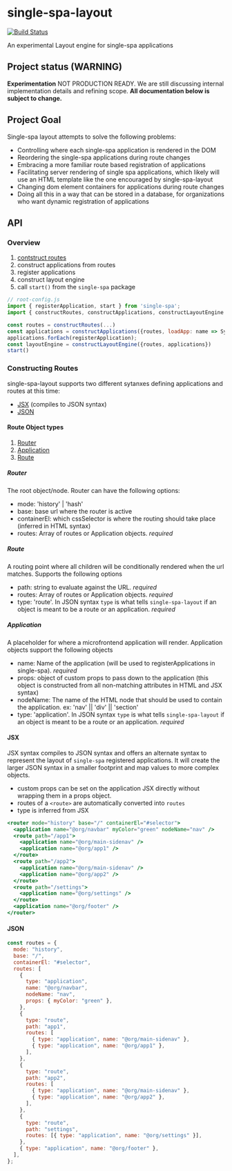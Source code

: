 # single-spa-layout

[![Build Status](https://travis-ci.com/single-spa/single-spa-layout.svg?branch=master)](https://travis-ci.com/single-spa/single-spa-layout)

An experimental Layout engine for single-spa applications

## Project status (WARNING)

**Experimentation** NOT PRODUCTION READY. We are still discussing internal implementation details and refining scope. **All documentation below is subject to change.**

## Project Goal

Single-spa layout attempts to solve the following problems:

- Controlling where each single-spa application is rendered in the DOM
- Reordering the single-spa applications during route changes
- Embracing a more familiar route based registration of applications
- Facilitating server rendering of single spa applications, which likely will use an HTML template like the one encouraged by single-spa-layout
- Changing dom element containers for applications during route changes
- Doing all this in a way that can be stored in a database, for organizations who want dynamic registration of applications

## API

### Overview

1. [contstruct routes](#Constructing-Routes)
2. construct applications from routes
3. register applications
4. construct layout engine
5. call `start()` from the `single-spa` package

```js
// root-config.js
import { registerApplication, start } from 'single-spa';
import { constructRoutes, constructApplications, constructLayoutEngine } from 'single-spa-layout';

const routes = constructRoutes(...)
const applications = constructApplications({routes, loadApp: name => System.import(name)})
applications.forEach(registerApplication);
const layoutEngine = constructLayoutEngine({routes, applications})
start()
```

### Constructing Routes

single-spa-layout supports two different sytanxes defining applications and routes at this time:

- [JSX](#JSX) (compiles to JSON syntax)
- [JSON](#JSON)

#### Route Object types

1. [Router](#Router)
2. [Application](#Application)
3. [Route](#Route)

##### Router

The root object/node. Router can have the following options:

- mode: 'history' | 'hash'
- base: base url where the router is active
- containerEl: which cssSelector is where the routing should take place (inferred in HTML syntax)
- routes: Array of routes or Application objects. _required_

##### Route

A routing point where all children will be conditionally rendered when the url matches. Supports the following options

- path: string to evaluate against the URL. _required_
- routes: Array of routes or Application objects. _required_
- type: 'route'. In JSON syntax `type` is what tells `single-spa-layout` if an object is meant to be a route or an application. _required_

##### Application

A placeholder for where a microfrontend application will render. Application objects support the following objects

- name: Name of the application (will be used to registerApplications in single-spa). _required_
- props: object of custom props to pass down to the application (this object is constructed from all non-matching attributes in HTML and JSX syntax)
- nodeName: The name of the HTML node that should be used to contain the application. ex: 'nav' || 'div' || 'section'
- type: 'application'. In JSON syntax `type` is what tells `single-spa-layout` if an object is meant to be a route or an application. _required_

#### JSX

JSX syntax compiles to JSON syntax and offers an alternate syntax to represent the layout of `single-spa` registered applications. It will create the larger JSON syntax in a smaller footprint and map values to more complex objects.

- custom props can be set on the application JSX directly without wrapping them in a props object.
- routes of a `<route>` are automatically converted into `routes`
- type is inferred from JSX

```jsx
<router mode="history" base="/" containerEl="#selector">
  <application name="@org/navbar" myColor="green" nodeName="nav" />
  <route path="/app1">
    <application name="@org/main-sidenav" />
    <application name="@org/app1" />
  </route>
  <route path="/app2">
    <application name="@org/main-sidenav" />
    <application name="@org/app2" />
  </route>
  <route path="/settings">
    <application name="@org/settings" />
  </route>
  <application name="@org/footer" />
</router>
```

#### JSON

```js
const routes = {
  mode: "history",
  base: "/",
  containerEl: "#selector",
  routes: [
    {
      type: "application",
      name: "@org/navbar",
      nodeName: "nav",
      props: { myColor: "green" },
    },
    {
      type: "route",
      path: "app1",
      routes: [
        { type: "application", name: "@org/main-sidenav" },
        { type: "application", name: "@org/app1" },
      ],
    },
    {
      type: "route",
      path: "app2",
      routes: [
        { type: "application", name: "@org/main-sidenav" },
        { type: "application", name: "@org/app2" },
      ],
    },
    {
      type: "route",
      path: "settings",
      routes: [{ type: "application", name: "@org/settings" }],
    },
    { type: "application", name: "@org/footer" },
  ],
};
```
